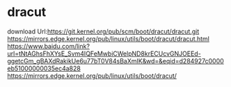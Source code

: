# dracut
download  Url:https://git.kernel.org/pub/scm/boot/dracut/dracut.git 
          https://mirrors.edge.kernel.org/pub/linux/utils/boot/dracut/dracut.html
          https://www.baidu.com/link?url=tNtAGhsFhXYsE_Svm4IQFeMwbiCWelpND8krECUcvGNJOEEd-ggetcGm_gBAXdRakikUe6u77bT0V84sBaXmIK&wd=&eqid=d284927c0000eb51000000035ec4a828
          https://mirrors.edge.kernel.org/pub/linux/utils/boot/dracut/
